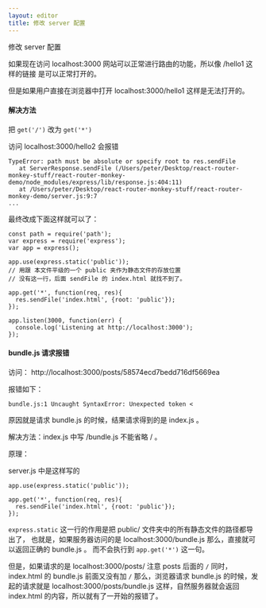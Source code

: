 ```yaml
---
layout: editor
title: 修改 server 配置
---
```



修改 server 配置

如果现在访问 localhost:3000 网站可以正常进行路由的功能，所以像 /hello1 这样的链接 是可以正常打开的。

但是如果用户直接在浏览器中打开 localhost:3000/hello1 这样是无法打开的。

#### 解决方法

把 `get('/')` 改为 `get('*')`

访问 localhost:3000/hello2 会报错


```
TypeError: path must be absolute or specify root to res.sendFile
   at ServerResponse.sendFile (/Users/peter/Desktop/react-router-monkey-stuff/react-router-monkey-demo/node_modules/express/lib/response.js:404:11)
   at /Users/peter/Desktop/react-router-monkey-stuff/react-router-monkey-demo/server.js:9:7
...
```


最终改成下面这样就可以了：


```
const path = require('path');
var express = require('express');
var app = express();

app.use(express.static('public'));
// 用跟 本文件平级的一个 public 夹作为静态文件的存放位置
// 没有这一行，后面 sendFile 的 index.html 就找不到了。

app.get('*', function(req, res){
  res.sendFile('index.html', {root: 'public'});
});

app.listen(3000, function(err) {
  console.log('Listening at http://localhost:3000');
});
```


#### bundle.js 请求报错

访问： http://localhost:3000/posts/58574ecd7bedd716df5669ea

报错如下：


```
bundle.js:1 Uncaught SyntaxError: Unexpected token <
```


原因就是请求 bundle.js 的时候，结果请求得到的是 index.js 。

解决方法：index.js 中写 /bundle.js 不能省略 / 。

原理：

server.js 中是这样写的


```
app.use(express.static('public'));

app.get('*', function(req, res){
  res.sendFile('index.html', {root: 'public'});
});
```


`express.static` 这一行的作用是把 public/ 文件夹中的所有静态文件的路径都导出了， 也就是，如果服务器访问的是 localhost:3000/bundle.js 那么，直接就可以返回正确的 bundle.js 。 而不会执行到 `app.get('*')` 这一句。

但是，如果请求的是 localhost:3000/posts/ 注意 posts 后面的 `/` 同时，index.html 的 bundle.js 前面又没有加 `/` 那么，浏览器请求 bundle.js 的时候，发起的请求就是 localhost:3000/posts/bundle.js 这样，自然服务器就会返回 index.html 的内容，所以就有了一开始的报错了。
